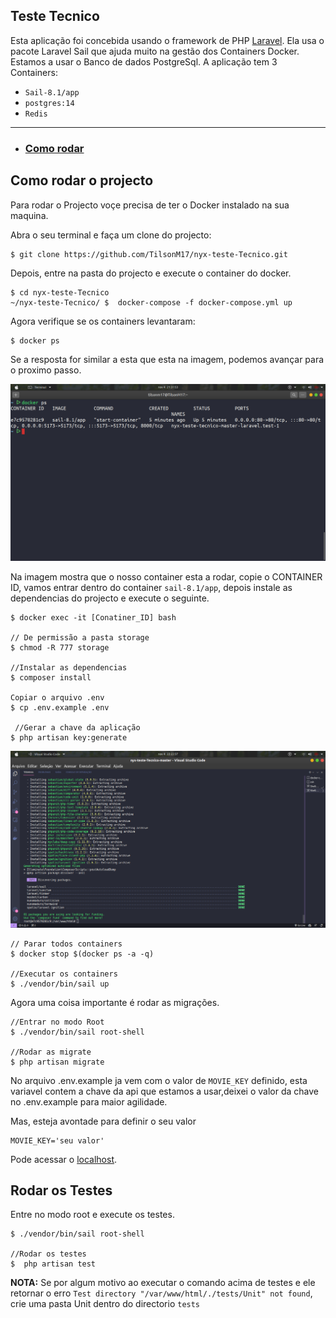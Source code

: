 ## Teste Tecnico

Esta aplicação foi concebida usando o framework de PHP [Laravel](https://laravel.com/). Ela usa o pacote Laravel Sail que ajuda muito na gestão dos Containers Docker. Estamos a usar o Banco de dados PostgreSql.
A aplicação tem 3 Containers:
    
- `Sail-8.1/app`
- `postgres:14`
- `Redis`


---

 - ### [Como rodar](#como-rodar-o-projecto)




 ## Como rodar o projecto

Para rodar o Projecto voçe precisa de ter o Docker instalado na sua maquina.

Abra o seu terminal e faça um clone do projecto:

    $ git clone https://github.com/TilsonM17/nyx-teste-Tecnico.git

Depois, entre na pasta do projecto e execute o container do docker.

    $ cd nyx-teste-Tecnico
    ~/nyx-teste-Tecnico/ $  docker-compose -f docker-compose.yml up 

Agora verifique se os containers levantaram:
    
    $ docker ps

Se a resposta for similar a esta que esta na imagem, podemos avançar para o proximo passo.

![Imagem do terminal](./resources/img/terminal.png)

Na imagem mostra que o nosso container esta a rodar, copie o CONTAINER ID, vamos entrar dentro do container `sail-8.1/app`, depois instale as dependencias do projecto e execute o seguinte.

    $ docker exec -it [Conatiner_ID] bash 

    // De permissão a pasta storage
    $ chmod -R 777 storage

    //Instalar as dependencias
    $ composer install

    Copiar o arquivo .env
    $ cp .env.example .env

     //Gerar a chave da aplicação
    $ php artisan key:generate




![Imagem da instalação](./resources/img/2.png)

    // Parar todos containers
    $ docker stop $(docker ps -a -q)

    //Executar os containers
    $ ./vendor/bin/sail up 

Agora uma coisa importante é rodar as migrações.

    //Entrar no modo Root
    $ ./vendor/bin/sail root-shell

    //Rodar as migrate
    $ php artisan migrate


No arquivo .env.example ja vem com o valor de `MOVIE_KEY` definido, esta variavel contem a chave da api que estamos a usar,deixei o valor da chave no .env.example para maior agilidade.

Mas, esteja avontade para definir o seu valor

    MOVIE_KEY='seu valor'


Pode acessar o [localhost](http://localhost).


 ## Rodar os Testes

 Entre no modo root e execute os testes.

    $ ./vendor/bin/sail root-shell

    //Rodar os testes
    $  php artisan test


**NOTA:** Se por algum motivo ao executar o comando acima de testes e ele retornar o erro  `Test directory "/var/www/html/./tests/Unit" not found`, crie uma pasta Unit dentro do directorio `tests`